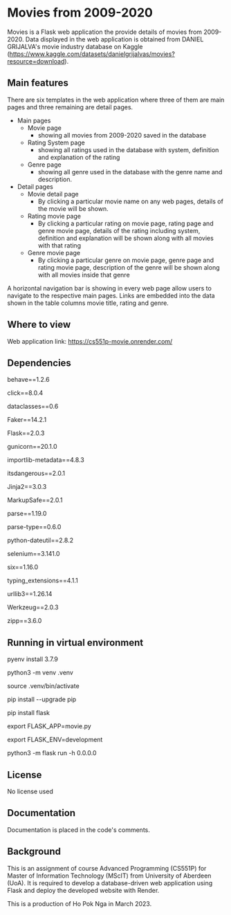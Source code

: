 # Movies from 2009-2020

Movies is a Flask web application the provide details of movies from 2009-2020. Data displayed in the web application is obtained from DANIEL GRIJALVA's movie industry database on Kaggle (https://www.kaggle.com/datasets/danielgrijalvas/movies?resource=download).

## Main features
There are six templates in the web application where three of them are main pages and three remaining are detail pages.
- Main pages
  - Movie page
    - showing all movies from 2009-2020 saved in the database
  - Rating System page
    - showing all ratings used in the database with system, definition and explanation of the rating
  - Genre page
    - showing all genre used in the database with the genre name and description.
- Detail pages
  - Movie detail page
    - By clicking a particular movie name on any web pages, details of the movie will be shown.
  - Rating movie page
    - By clicking a particular rating on movie page, rating page and genre movie page, details of the rating including system, definition and explanation will be shown along with all movies with that rating
  - Genre movie page
    - By clicking a particular genre on movie page, genre page and rating movie page, description of the genre will be shown along with all movies inside that genre

A horizontal navigation bar is showing in every web page allow users to navigate to the respective main pages.
Links are embedded into the data shown in the table columns movie title, rating and genre.

## Where to view
Web application link: https://cs551p-movie.onrender.com/

## Dependencies
behave==1.2.6

click==8.0.4

dataclasses==0.6

Faker==14.2.1

Flask==2.0.3

gunicorn==20.1.0

importlib-metadata==4.8.3

itsdangerous==2.0.1

Jinja2==3.0.3

MarkupSafe==2.0.1

parse==1.19.0

parse-type==0.6.0

python-dateutil==2.8.2

selenium==3.141.0

six==1.16.0

typing_extensions==4.1.1

urllib3==1.26.14

Werkzeug==2.0.3

zipp==3.6.0

## Running in virtual environment
pyenv install 3.7.9

python3 -m venv .venv

source .venv/bin/activate

pip install --upgrade pip

pip install flask

export FLASK_APP=movie.py

export FLASK_ENV=development

python3 -m flask run -h 0.0.0.0

## License
No license used

## Documentation
Documentation is placed in the code's comments.

## Background
This is an assignment of course Advanced Programming (CS551P) for Master of Information Technology (MScIT) from University of Aberdeen (UoA).
It is required to develop a database-driven web application using Flask and deploy the developed website with Render.

This is a production of Ho Pok Nga in March 2023.
